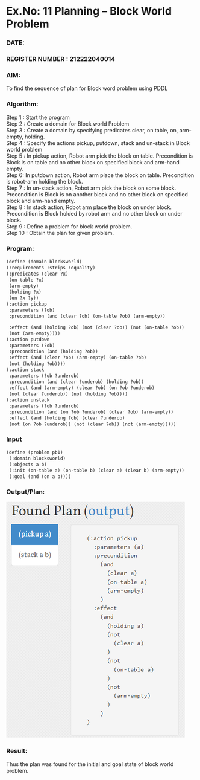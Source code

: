 # Ex.No: 11  Planning –  Block World Problem 
### DATE:                                                                            
### REGISTER NUMBER : 212222040014
### AIM: 
To find the sequence of plan for Block word problem using PDDL  
###  Algorithm:
Step 1 :  Start the program <br>
Step 2 : Create a domain for Block world Problem <br>
Step 3 :  Create a domain by specifying predicates clear, on table, on, arm-empty, holding. <br>
Step 4 : Specify the actions pickup, putdown, stack and un-stack in Block world problem <br>
Step 5 :  In pickup action, Robot arm pick the block on table. Precondition is Block is on table and no other block on specified block and arm-hand empty.<br>
Step 6:  In putdown action, Robot arm place the block on table. Precondition is robot-arm holding the block.<br>
Step 7 : In un-stack action, Robot arm pick the block on some block. Precondition is Block is on another block and no other block on specified block and arm-hand empty.<br>
Step 8 : In stack action, Robot arm place the block on under block. Precondition is Block holded by robot arm and no other block on under block.<br>
Step 9 : Define a problem for block world problem.<br> 
Step 10 : Obtain the plan for given problem.<br> 
     
### Program:

```
(define (domain blocksworld)
(:requirements :strips :equality)
(:predicates (clear ?x)
 (on-table ?x)
 (arm-empty)
 (holding ?x)
 (on ?x ?y))
(:action pickup
 :parameters (?ob)
 :precondition (and (clear ?ob) (on-table ?ob) (arm-empty))
```
```
 :effect (and (holding ?ob) (not (clear ?ob)) (not (on-table ?ob))
 (not (arm-empty))))
(:action putdown
 :parameters (?ob)
 :precondition (and (holding ?ob))
 :effect (and (clear ?ob) (arm-empty) (on-table ?ob)
 (not (holding ?ob))))
(:action stack
 :parameters (?ob ?underob)
 :precondition (and (clear ?underob) (holding ?ob))
 :effect (and (arm-empty) (clear ?ob) (on ?ob ?underob)
 (not (clear ?underob)) (not (holding ?ob))))
(:action unstack
 :parameters (?ob ?underob) 
 :precondition (and (on ?ob ?underob) (clear ?ob) (arm-empty))
 :effect (and (holding ?ob) (clear ?underob)
 (not (on ?ob ?underob)) (not (clear ?ob)) (not (arm-empty)))))
```






### Input 

```
(define (problem pb1)
 (:domain blocksworld)
 (:objects a b)
 (:init (on-table a) (on-table b) (clear a) (clear b) (arm-empty))
 (:goal (and (on a b))))
```


### Output/Plan:

![alt](./blockworld.png)

### Result:
Thus the plan was found for the initial and goal state of block world problem.
